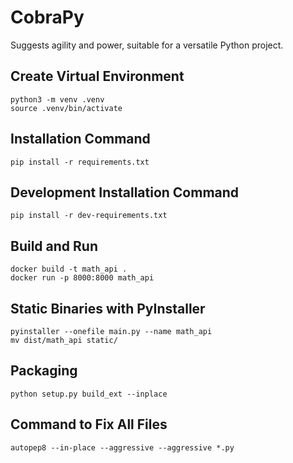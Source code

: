 # CobraPy
Suggests agility and power, suitable for a versatile Python project.

## Create Virtual Environment

```
python3 -m venv .venv
source .venv/bin/activate
```

## Installation Command

```
pip install -r requirements.txt
```

## Development Installation Command

```
pip install -r dev-requirements.txt
```

## Build and Run

```
docker build -t math_api .
docker run -p 8000:8000 math_api
```

##  Static Binaries with PyInstaller

```
pyinstaller --onefile main.py --name math_api
mv dist/math_api static/
```

## Packaging

```
python setup.py build_ext --inplace
```

## Command to Fix All Files

```
autopep8 --in-place --aggressive --aggressive *.py
```
